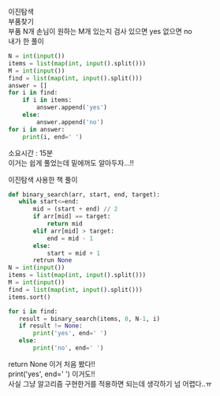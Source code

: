  이진탐색  
 부품찾기  
 부품 N개 손님이 원하는 M개 있는지 검사 있으면 yes 없으면 no  
내가 한 풀이  
```python
N = int(input())
items = list(map(int, input().split()))
M = int(input())
find = list(map(int, input().split()))
answer = []
for i in find:
    if i in items:
        answer.append('yes')
    else:
        answer.append('no')
for i in answer:
    print(i, end=' ')
```  
소요시간 : 15분  
이거는 쉽게 풀었는데 밑에꺼도 알아두자...!!  

 이진탐색 사용한 책 풀이  
 ```python
def binary_search(arr, start, end, target):
    while start<=end:
        mid = (start + end) // 2
        if arr[mid] == target:
            return mid
        elif arr[mid] > target:
            end = mid - 1
        else:
            start = mid + 1
        retrun None
N = int(input())
items = list(map(int, input().split()))
M = int(input())
find = list(map(int, input().split()))
items.sort()

for i in find:
    result = binary_search(items, 0, N-1, i)
    if result != None:
        print('yes', end=' ')
    else:
        print('no', end=' ')
```  
return None 이거 처음 봤다!!  
print('yes', end=' ') 이거도!!  
사실 그냥 알고리즘 구현한거를 적용하면 되는데 생각하기 넘 어렵다..ㅠ  

